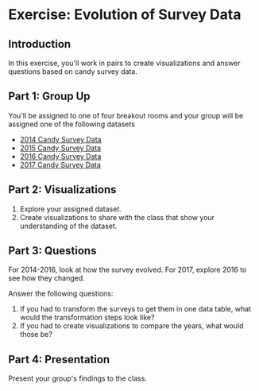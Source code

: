 # Exercise: Evolution of Survey Data

## Introduction

In this exercise, you'll work in pairs to create visualizations and answer questions based on candy survey data. 

## Part 1: Group Up

You'll be assigned to one of four breakout rooms and your group will be assigned one of the following datasets

* [2014 Candy Survey Data](https://github.com/stage3talent/curriculum-DANL/blob/463c6f6ba686b151cc9fbfb1a564eb928e8e212f/Excel/assets/activities/Candy-Data-2014.xlsx)
* [2015 Candy Survey Data](https://github.com/stage3talent/curriculum-DANL/blob/606c6572701038ecd73c1fe89eda9f93adbf13ec/Excel/assets/activities/Candy-Data-2015.xlsx)
* [2016 Candy Survey Data](https://github.com/stage3talent/curriculum-DANL/blob/606c6572701038ecd73c1fe89eda9f93adbf13ec/Excel/assets/activities/Candy-Data-2016.xlsx)
* [2017 Candy Survey Data](https://github.com/stage3talent/curriculum-DANL/blob/606c6572701038ecd73c1fe89eda9f93adbf13ec/Excel/assets/activities/Candy-Data-2017.xlsx)

## Part 2: Visualizations

1. Explore your assigned dataset.
2. Create visualizations to share with the class that show your understanding of the dataset. 

## Part 3: Questions

For 2014-2016, look at how the survey evolved. For 2017, explore 2016 to see how they changed. 

Answer the following questions:
1. If you had to transform the surveys to get them in one data table, what would the transformation steps look like?
2. If you had to create visualizations to compare the years, what would those be?

## Part 4: Presentation

Present your group's findings to the class.

<!-- for the instructor, if you'd like to share the survey blog after these presentations, it is located here:  https://www.scq.ubc.ca/so-much-candy-data-seriously/ --> 
